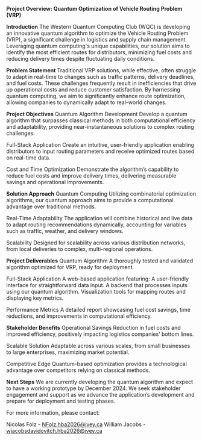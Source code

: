 **Project Overview: Quantum Optimization of Vehicle Routing Problem (VRP)**

**Introduction**
The Western Quantum Computing Club (WQC) is developing an innovative quantum algorithm to optimize the Vehicle Routing Problem (VRP), a significant challenge in logistics and supply chain management. Leveraging quantum computing's unique capabilities, our solution aims to identify the most efficient routes for distributors, minimizing fuel costs and reducing delivery times despite fluctuating daily conditions.

**Problem Statement**
Traditional VRP solutions, while effective, often struggle to adapt in real-time to changes such as traffic patterns, delivery deadlines, and fuel costs. These challenges frequently result in inefficiencies that drive up operational costs and reduce customer satisfaction. By harnessing quantum computing, we aim to significantly enhance route optimization, allowing companies to dynamically adapt to real-world changes.

**Project Objectives**
Quantum Algorithm Development
Develop a quantum algorithm that surpasses classical methods in both computational efficiency and adaptability, providing near-instantaneous solutions to complex routing challenges.

Full-Stack Application
Create an intuitive, user-friendly application enabling distributors to input routing parameters and receive optimized routes based on real-time data.

Cost and Time Optimization
Demonstrate the algorithm’s capability to reduce fuel costs and improve delivery times, delivering measurable savings and operational improvements.

**Solution Approach**
Quantum Computing
Utilizing combinatorial optimization algorithms, our quantum approach aims to provide a computational advantage over traditional methods.

Real-Time Adaptability
The application will combine historical and live data to adapt routing recommendations dynamically, accounting for variables such as traffic, weather, and delivery windows.

Scalability
Designed for scalability across various distribution networks, from local deliveries to complex, multi-regional operations.

**Project Deliverables**
Quantum Algorithm
A thoroughly tested and validated algorithm optimized for VRP, ready for deployment.

Full-Stack Application
A web-based application featuring:
A user-friendly interface for straightforward data input.
A backend that processes inputs using our quantum algorithm.
Visualization tools for mapping routes and displaying key metrics.

Performance Metrics
A detailed report showcasing fuel cost savings, time reductions, and improvements in computational efficiency.

**Stakeholder Benefits**
Operational Savings
Reduction in fuel costs and improved efficiency, positively impacting logistics companies’ bottom lines.

Scalable Solution
Adaptable across various scales, from small businesses to large enterprises, maximizing market potential.

Competitive Edge
Quantum-based optimization provides a technological advantage over competitors relying on classical methods.

**Next Steps**
We are currently developing the quantum algorithm and expect to have a working prototype by December 2024. We seek stakeholder engagement and support as we advance the application’s development and prepare for deployment and testing phases.

For more information, please contact:

Nicolas Folz - NFolz.hba2026@ivey.ca
William Jacobs - wjacobsdavidovitch.hba2026@ivey.ca
